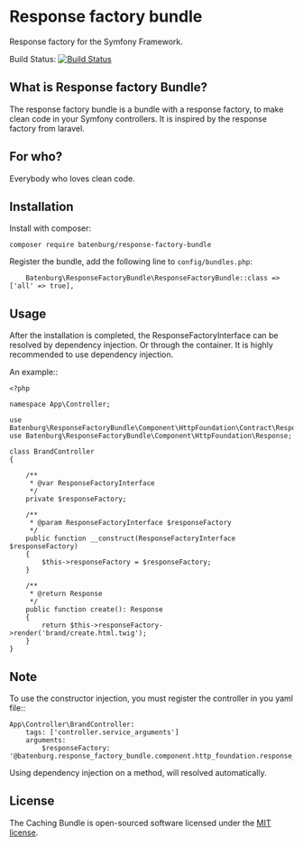 # Response factory bundle

Response factory for the Symfony Framework.

Build Status: [![Build Status](https://travis-ci.org/doctrine/DoctrineBundle.svg?branch=master)](https://travis-ci.org/batenburg/response-factory-bundle.svg?branch=master)

## What is Response factory Bundle?

The response factory bundle is a bundle with a response factory, to make clean code in your Symfony controllers.
It is inspired by the response factory from laravel.

## For who?

Everybody who loves clean code.

## Installation

Install with composer:
```
composer require batenburg/response-factory-bundle
```

Register the bundle, add the following line to `config/bundles.php`:
```
    Batenburg\ResponseFactoryBundle\ResponseFactoryBundle::class => ['all' => true],
```

## Usage

After the installation is completed, the ResponseFactoryInterface can be resolved by dependency injection.
Or through the container. It is highly recommended to use dependency injection.

An example::

    <?php
    
    namespace App\Controller;
    
    use Batenburg\ResponseFactoryBundle\Component\HttpFoundation\Contract\ResponseFactoryInterface;
    use Batenburg\ResponseFactoryBundle\Component\HttpFoundation\Response;
    
    class BrandController
    {
    
        /**
         * @var ResponseFactoryInterface
         */
        private $responseFactory;
    
        /**
         * @param ResponseFactoryInterface $responseFactory
         */
        public function __construct(ResponseFactoryInterface $responseFactory)
        {
            $this->responseFactory = $responseFactory;
        }
    
        /**
         * @return Response
         */
        public function create(): Response
        {
            return $this->responseFactory->render('brand/create.html.twig');
        }
    }

## Note
To use the constructor injection, you must register the controller in you yaml file::
    
    App\Controller\BrandController:
        tags: ['controller.service_arguments']
        arguments:
            $responseFactory: '@batenburg.response_factory_bundle.component.http_foundation.response_factory'

Using dependency injection on a method, will resolved automatically.
## License

The Caching Bundle is open-sourced software licensed under the [MIT license](LICENSE.md).

